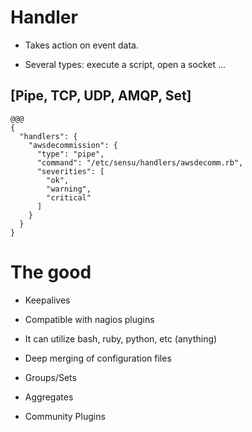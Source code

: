 <!SLIDE bullets transition=scrollUp>
# Handler

* Takes action on event data.

* Several types: execute a script, open a socket ...

## [Pipe, TCP, UDP, AMQP, Set]

<!SLIDE code medium transition=scrollUp>
    @@@
    {
      "handlers": {
        "awsdecommission": {
          "type": "pipe",
          "command": "/etc/sensu/handlers/awsdecomm.rb",
          "severities": [
            "ok",
            "warning",
            "critical"
          ]
        }
      }
    }

<!SLIDE small center transition=scrollUp>
# The good

* Keepalives

* Compatible with nagios plugins

* It can utilize bash, ruby, python, etc (anything)

* Deep merging of configuration files

* Groups/Sets

* Aggregates

* Community Plugins
